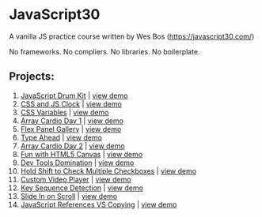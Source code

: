 # JavaScript30
A vanilla JS practice course written by Wes Bos (https://javascript30.com/)

No frameworks. No compliers. No libraries. No boilerplate.

## Projects:

1. [JavaScript Drum Kit](https://github.com/willgorham/javascript30/tree/master/01%20-%20JavaScript%20Drum%20Kit)  |  [view demo](https://willgorham.github.io/javascript30/01%20-%20JavaScript%20Drum%20Kit/index.html)
2. [CSS and JS Clock](https://github.com/willgorham/javascript30/tree/master/02%20-%20JS%20and%20CSS%20Clock)  |  [view demo](https://willgorham.github.io/javascript30/02%20-%20JS%20and%20CSS%20Clock/index.html)
3. [CSS Variables](https://github.com/willgorham/javascript30/tree/master/03%20-%20CSS%20Variables)  |  [view demo](https://willgorham.github.io/javascript30/03%20-%20CSS%20Variables/index.html)
4. [Array Cardio Day 1](https://github.com/willgorham/javascript30/tree/master/04%20-%20Array%20Cardio%20Day%201)  |  [view demo](https://willgorham.github.io/javascript30/04%20-%20Array%20Cardio%20Day%201/index.html)
5. [Flex Panel Gallery](https://github.com/willgorham/javascript30/tree/master/05%20-%20Flex%20Panel%20Gallery)  |  [view demo](https://willgorham.github.io/javascript30/05%20-%20Flex%20Panel%20Gallery/index.html)
6. [Type Ahead](https://github.com/willgorham/javascript30/tree/master/06%20-%20Type%20Ahead)  |  [view demo](https://willgorham.github.io/javascript30/06%20-%20Type%20Ahead/index.html)
7. [Array Cardio Day 2](https://github.com/willgorham/javascript30/tree/master/07%20-%20Array%20Cardio%20Day%202)  |  [view demo](https://willgorham.github.io/javascript30/07%20-%20Array%20Cardio%20Day%202/index.html)
8. [Fun with HTML5 Canvas](https://github.com/willgorham/javascript30/tree/master/08%20-%20Fun%20with%20HTML5%20Canvas)  |  [view demo](https://willgorham.github.io/javascript30/08%20-%20Fun%20with%20HTML5%20Canvas/index.html)
9. [Dev Tools Domination](https://github.com/willgorham/javascript30/tree/master/09%20-%20Dev%20Tools%20Domination)  |  [view demo](https://willgorham.github.io/javascript30/09%20-%20Dev%20Tools%20Domination/index.html)
10. [Hold Shift to Check Multiple Checkboxes](https://github.com/willgorham/javascript30/tree/master/10%20-%20Hold%20Shift%20to%20Check%20Multiple%20Checkboxes)  |  [view demo](https://willgorham.github.io/javascript30/10%20-%20Hold%20Shift%20to%20Check%20Multiple%20Checkboxes/index.html)
11. [Custom Video Player](https://github.com/willgorham/javascript30/tree/master/11%20-%20Custom%20Video%20Player)  |  [view demo](https://willgorham.github.io/javascript30/11%20-%20Custom%20Video%20Player/index.html)
12. [Key Sequence Detection](https://github.com/willgorham/javascript30/tree/master/12%20-%20Key%20Sequence%20Detection)  |  [view demo](https://willgorham.github.io/javascript30/12%20-%20Key%20Sequence%20Detection/index.html)
13. [Slide In on Scroll](https://github.com/willgorham/javascript30/tree/master/13%20-%20Slide%20In%20on%20Scroll)  |  [view demo](https://willgorham.github.io/javascript30/13%20-%20Slide%20In%20on%20Scroll/index.html)
14. [JavaScript References VS Copying](https://github.com/willgorham/javascript30/tree/master/14%20-%20JavaScript%20References%20VS%20Copying)  |  [view demo](https://willgorham.github.io/javascript30/14%20-%20JavaScript%20References%20VS%20Copying/index.html)
